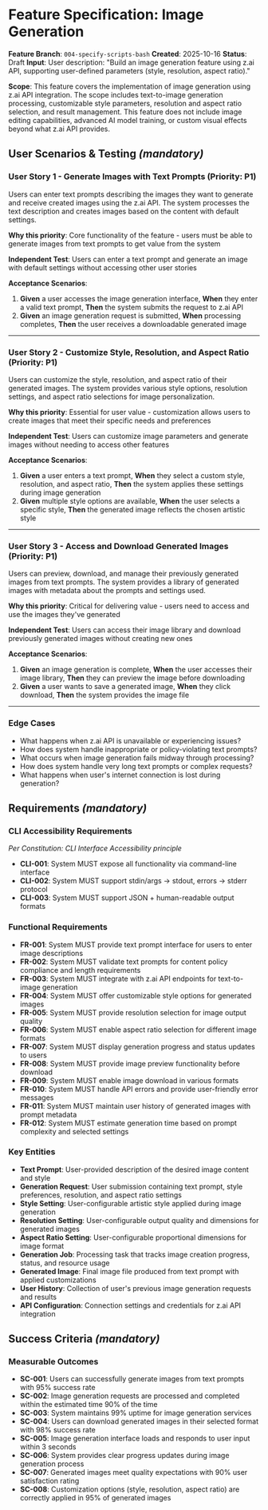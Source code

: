 # Feature Specification: Image Generation

**Feature Branch**: `004-specify-scripts-bash`
**Created**: 2025-10-16
**Status**: Draft
**Input**: User description: "Build an image generation feature using z.ai API, supporting user-defined parameters (style, resolution, aspect ratio)."

**Scope**: This feature covers the implementation of image generation using z.ai API integration. The scope includes text-to-image generation processing, customizable style parameters, resolution and aspect ratio selection, and result management. This feature does not include image editing capabilities, advanced AI model training, or custom visual effects beyond what z.ai API provides.

## User Scenarios & Testing *(mandatory)*

<!--
  IMPORTANT: User stories should be PRIORITIZED as user journeys ordered by importance.
  Each user story/journey must be INDEPENDENTLY TESTABLE - meaning if you implement just ONE of them,
  you should still have a viable MVP (Minimum Viable Product) that delivers value.
  
  Assign priorities (P1, P2, P3, etc.) to each story, where P1 is the most critical.
  Think of each story as a standalone slice of functionality that can be:
  - Developed independently
  - Tested independently
  - Deployed independently
  - Demonstrated to users independently
-->

### User Story 1 - Generate Images with Text Prompts (Priority: P1)

Users can enter text prompts describing the images they want to generate and receive created images using the z.ai API. The system processes the text description and creates images based on the content with default settings.

**Why this priority**: Core functionality of the feature - users must be able to generate images from text prompts to get value from the system

**Independent Test**: Users can enter a text prompt and generate an image with default settings without accessing other user stories

**Acceptance Scenarios**:

1. **Given** a user accesses the image generation interface, **When** they enter a valid text prompt, **Then** the system submits the request to z.ai API
2. **Given** an image generation request is submitted, **When** processing completes, **Then** the user receives a downloadable generated image

---

### User Story 2 - Customize Style, Resolution, and Aspect Ratio (Priority: P1)

Users can customize the style, resolution, and aspect ratio of their generated images. The system provides various style options, resolution settings, and aspect ratio selections for image personalization.

**Why this priority**: Essential for user value - customization allows users to create images that meet their specific needs and preferences

**Independent Test**: Users can customize image parameters and generate images without needing to access other features

**Acceptance Scenarios**:

1. **Given** a user enters a text prompt, **When** they select a custom style, resolution, and aspect ratio, **Then** the system applies these settings during image generation
2. **Given** multiple style options are available, **When** the user selects a specific style, **Then** the generated image reflects the chosen artistic style

---

### User Story 3 - Access and Download Generated Images (Priority: P1)

Users can preview, download, and manage their previously generated images from text prompts. The system provides a library of generated images with metadata about the prompts and settings used.

**Why this priority**: Critical for delivering value - users need to access and use the images they've generated

**Independent Test**: Users can access their image library and download previously generated images without creating new ones

**Acceptance Scenarios**:

1. **Given** an image generation is complete, **When** the user accesses their image library, **Then** they can preview the image before downloading
2. **Given** a user wants to save a generated image, **When** they click download, **Then** the system provides the image file

---

### Edge Cases

- What happens when z.ai API is unavailable or experiencing issues?
- How does system handle inappropriate or policy-violating text prompts?
- What occurs when image generation fails midway through processing?
- How does system handle very long text prompts or complex requests?
- What happens when user's internet connection is lost during generation?

## Requirements *(mandatory)*

### CLI Accessibility Requirements
*Per Constitution: CLI Interface Accessibility principle*

- **CLI-001**: System MUST expose all functionality via command-line interface
- **CLI-002**: System MUST support stdin/args → stdout, errors → stderr protocol
- **CLI-003**: System MUST support JSON + human-readable output formats

<!--
  ACTION REQUIRED: The content in this section represents placeholders.
  Fill them out with the right functional requirements.
-->

### Functional Requirements

- **FR-001**: System MUST provide text prompt interface for users to enter image descriptions
- **FR-002**: System MUST validate text prompts for content policy compliance and length requirements
- **FR-003**: System MUST integrate with z.ai API endpoints for text-to-image generation
- **FR-004**: System MUST offer customizable style options for generated images
- **FR-005**: System MUST provide resolution selection for image output quality
- **FR-006**: System MUST enable aspect ratio selection for different image formats
- **FR-007**: System MUST display generation progress and status updates to users
- **FR-008**: System MUST provide image preview functionality before download
- **FR-009**: System MUST enable image download in various formats
- **FR-010**: System MUST handle API errors and provide user-friendly error messages
- **FR-011**: System MUST maintain user history of generated images with prompt metadata
- **FR-012**: System MUST estimate generation time based on prompt complexity and selected settings

### Key Entities

- **Text Prompt**: User-provided description of the desired image content and style
- **Generation Request**: User submission containing text prompt, style preferences, resolution, and aspect ratio settings
- **Style Setting**: User-configurable artistic style applied during image generation
- **Resolution Setting**: User-configurable output quality and dimensions for generated images
- **Aspect Ratio Setting**: User-configurable proportional dimensions for image format
- **Generation Job**: Processing task that tracks image creation progress, status, and resource usage
- **Generated Image**: Final image file produced from text prompt with applied customizations
- **User History**: Collection of user's previous image generation requests and results
- **API Configuration**: Connection settings and credentials for z.ai API integration

## Success Criteria *(mandatory)*

<!--
  ACTION REQUIRED: Define measurable success criteria.
  These must be technology-agnostic and measurable.
-->

### Measurable Outcomes

- **SC-001**: Users can successfully generate images from text prompts with 95% success rate
- **SC-002**: Image generation requests are processed and completed within the estimated time 90% of the time
- **SC-003**: System maintains 99% uptime for image generation services
- **SC-004**: Users can download generated images in their selected format with 98% success rate
- **SC-005**: Image generation interface loads and responds to user input within 3 seconds
- **SC-006**: System provides clear progress updates during image generation process
- **SC-007**: Generated images meet quality expectations with 90% user satisfaction rating
- **SC-008**: Customization options (style, resolution, aspect ratio) are correctly applied in 95% of generated images

